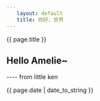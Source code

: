 ```yaml
---
　　layout: default
　　title: 你好，世界
---
```


{{ page.title }}

## Hello Amelie~
 ---- from little ken

{{ page.date | date_to_string }}
